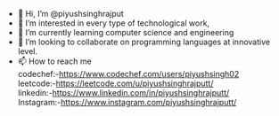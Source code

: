 - 👋 Hi, I’m @piyushsinghrajput<br>
- 👀 I’m interested in every type of technological work,<br>
- 🌱 I’m currently learning computer science and engineering<br>
- 💞️ I’m looking to collaborate on programming languages at innovative level.<br>
- 📫 How to reach me<br>
codechef:-https://www.codechef.com/users/piyushsingh02<br>
leetcode:-https://leetcode.com/u/piyushsinghrajputt/<br>
linkedin:-https://www.linkedin.com/in/piyushsinghrajputt/<br>
Instagram:-https://www.instagram.com/piyushsinghrajputt/
                    


<!---
piyushsinghrajput/piyushsinghrajput is a ✨ special ✨ repository because its `README.md` (this file) appears on your GitHub profile.
You can click the Preview link to take a look at your changes.
--->
